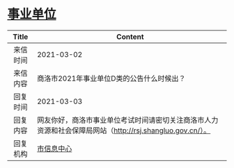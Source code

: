 # <a href="http://www.shangluo.gov.cn/zmhd/ldxxxx.jsp?urltype=leadermail.LeaderMailContentUrl&wbtreeid=1112&leadermailid=6980">事业单位</a>
|Title|Content|
|:---:|---|
|来信时间|2021-03-02|
|来信内容|商洛市2021年事业单位D类的公告什么时候出？|
|回复时间|2021-03-03|
|回复内容|网友你好，商洛市事业单位考试时间请密切关注商洛市人力资源和社会保障局网站（http://rsj.shangluo.gov.cn/）。|
|回复机构|<a href="../../categories/agencies/市信息中心.md">市信息中心</a>|